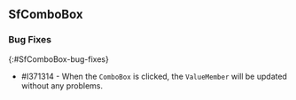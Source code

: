 ## SfComboBox

### Bug Fixes
{:#SfComboBox-bug-fixes}
       
* \#I371314 - When the `ComboBox` is clicked, the `ValueMember` will be updated without any problems.
